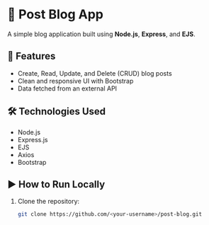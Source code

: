 # 📝 Post Blog App

A simple blog application built using **Node.js**, **Express**, and **EJS**.

## 🚀 Features
- Create, Read, Update, and Delete (CRUD) blog posts  
- Clean and responsive UI with Bootstrap  
- Data fetched from an external API  

## 🛠️ Technologies Used
- Node.js  
- Express.js  
- EJS  
- Axios  
- Bootstrap  

## ▶️ How to Run Locally
1. Clone the repository:
   ```bash
   git clone https://github.com/<your-username>/post-blog.git
